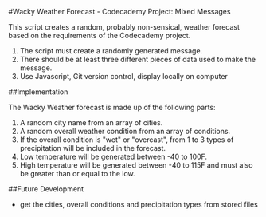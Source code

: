 #Wacky Weather Forecast - Codecademy Project: Mixed Messages

This script creates a random, probably non-sensical, weather forecast
based on the requirements of the Codecademy project.

1. The script must create a randomly generated message.
2. There should be at least three different pieces of data used to make the message.
3. Use Javascript, Git version control, display locally on computer

##Implementation

The Wacky Weather forecast is made up of the following parts:
1. A random city name from an array of cities.
2. A random overall weather condition from an array of conditions.
3. If the overall condition is "wet" or "overcast", from 1 to 3 types of precipitation will be included in the forecast.
4. Low temperature will be generated between -40 to 100F.
5. High temperature will be generated between -40 to 115F and must also be greater than or equal to the low. 

##Future Development

* get the cities, overall conditions and precipitation types from stored files